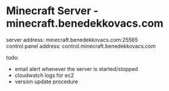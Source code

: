 # Minecraft Server - minecraft.benedekkovacs.com

server address: minecraft.benedekkovacs.com:25565  
control panel address: control.minecraft.benedekkovacs.com

todo:

-   email alert whenever the server is started/stopped
-   cloudwatch logs for ec2
-   version update procedure
